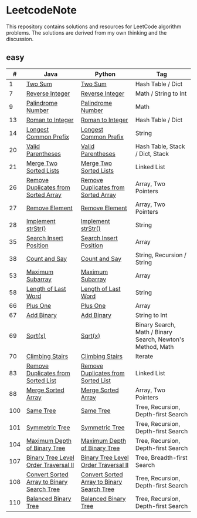 # LeetcodeNote

This repository contains solutions and resources for LeetCode algorithm problems.
The solutions are derived from my own thinking and the discussion. 


## easy
|  #  |      Java     |   Python   | Tag                            
|-----|----------------|---------------|---------------
|1|[Two Sum](https://github.com/cymbym/LeetcodeNote/blob/master/java/TwoSum.java)|[Two Sum](https://github.com/cymbym/LeetcodeNote/blob/master/python/TwoSum.py)|Hash Table / Dict|
|7|[Reverse Integer](https://github.com/cymbym/LeetcodeNote/blob/master/java/ReverseInteger.java)|[Reverse Integer](https://github.com/cymbym/LeetcodeNote/blob/master/python/ReverseInteger.py)|Math / String to Int
|9|[Palindrome Number](https://github.com/cymbym/LeetcodeNote/blob/master/java/PalindromeNumber.java)|[Palindrome Number](https://github.com/cymbym/LeetcodeNote/blob/master/python/PalindromeNumber.py)|Math
|13|[Roman to Integer](https://github.com/cymbym/LeetcodeNote/blob/master/java/RomantoInteger.java)|[Roman to Integer](https://github.com/cymbym/LeetcodeNote/blob/master/python/RomantoInteger.py)|Hash Table / Dict|
|14|[Longest Common Prefix](https://github.com/cymbym/LeetcodeNote/blob/master/java/LongestCommonPrefix.java)|[Longest Common Prefix](https://github.com/cymbym/LeetcodeNote/blob/master/python/LongestCommonPrefix.py)|String|
|20|[Valid Parentheses](https://github.com/cymbym/LeetcodeNote/blob/master/java/ValidParentheses.java)|[Valid Parentheses](https://github.com/cymbym/LeetcodeNote/blob/master/python/ValidParentheses.py)|Hash Table, Stack / Dict, Stack|
|21|[Merge Two Sorted Lists](https://github.com/cymbym/LeetcodeNote/blob/master/java/MergeTwoSortedLists.java)|[Merge Two Sorted Lists](https://github.com/cymbym/LeetcodeNote/blob/master/python/MergeTwoSortedLists.py)|Linked List|
|26|[Remove Duplicates from Sorted Array](https://github.com/cymbym/LeetcodeNote/blob/master/java/RemoveDuplicatesfromSortedArray.java)|[Remove Duplicates from Sorted Array](https://github.com/cymbym/LeetcodeNote/blob/master/python/RemoveDuplicatesfromSortedArray.py)|Array, Two Pointers|
|27|[Remove Element](https://github.com/cymbym/LeetcodeNote/blob/master/java/RemoveElement.java)|[Remove Element](https://github.com/cymbym/LeetcodeNote/blob/master/python/RemoveElement.py)|Array, Two Pointers|
|28|[Implement strStr()](https://github.com/cymbym/LeetcodeNote/blob/master/java/ImplementstrStr().java)|[Implement strStr()](https://github.com/cymbym/LeetcodeNote/blob/master/python/ImplementstrStr().py)|String
|35|[Search Insert Position](https://github.com/cymbym/LeetcodeNote/blob/master/java/SearchInsertPosition.java)|[Search Insert Position](https://github.com/cymbym/LeetcodeNote/blob/master/python/SearchInsertPosition.py)|Array
|38|[Count and Say](https://github.com/cymbym/LeetcodeNote/blob/master/java/CountandSay.java)|[Count and Say](https://github.com/cymbym/LeetcodeNote/blob/master/python/CountandSay.py)|String, Recursion / String
|53|[Maximum Subarray](https://github.com/cymbym/LeetcodeNote/blob/master/java/MaximumSubarray.java)|[Maximum Subarray](https://github.com/cymbym/LeetcodeNote/blob/master/python/MaximumSubarray.py)|Array
|58|[Length of Last Word](https://github.com/cymbym/LeetcodeNote/blob/master/java/LengthofLastWord.java)|[Length of Last Word](https://github.com/cymbym/LeetcodeNote/blob/master/python/LengthofLastWord.py)|String
|66|[Plus One](https://github.com/cymbym/LeetcodeNote/blob/master/java/PlusOne.java)|[Plus One](https://github.com/cymbym/LeetcodeNote/blob/master/python/PlusOne.py)|Array
|67|[Add Binary](https://github.com/cymbym/LeetcodeNote/blob/master/java/AddBinary.java)|[Add Binary](https://github.com/cymbym/LeetcodeNote/blob/master/python/AddBinary.py)|String to Int
|69|[Sqrt(x)](https://github.com/cymbym/LeetcodeNote/blob/master/java/Sqrt(x).java)|[Sqrt(x)](https://github.com/cymbym/LeetcodeNote/blob/master/python/Sqrt(x).py)|Binary Search, Math / Binary Search, Newton's Method, Math
|70|[Climbing Stairs](https://github.com/cymbym/LeetcodeNote/blob/master/java/ClimbingStairs.java)|[Climbing Stairs](https://github.com/cymbym/LeetcodeNote/blob/master/python/ClimbingStairs.py)|Iterate
|83|[Remove Duplicates from Sorted List](https://github.com/cymbym/LeetcodeNote/blob/master/java/RemoveDuplicatesfromSortedList.java)|[Remove Duplicates from Sorted List](https://github.com/cymbym/LeetcodeNote/blob/master/python/RemoveDuplicatesfromSortedList.py)|Linked List
|88|[Merge Sorted Array](https://github.com/cymbym/LeetcodeNote/blob/master/java/MergeSortedArray.java)|[Merge Sorted Array](https://github.com/cymbym/LeetcodeNote/blob/master/python/MergeSortedArray.py)|Array, Two Pointers
|100|[Same Tree](https://github.com/cymbym/LeetcodeNote/blob/master/java/SameTree.java)|[Same Tree](https://github.com/cymbym/LeetcodeNote/blob/master/python/SameTree.py)|Tree, Recursion, Depth-first Search
|101|[Symmetric Tree](https://github.com/cymbym/LeetcodeNote/blob/master/java/SymmetricTree.java)|[Symmetric Tree](https://github.com/cymbym/LeetcodeNote/blob/master/python/SymmetricTree.py)|Tree, Recursion, Depth-first Search
|104|[Maximum Depth of Binary Tree](https://github.com/cymbym/LeetcodeNote/blob/master/java/MaximumDepthofBinaryTree.java)|[Maximum Depth of Binary Tree](https://github.com/cymbym/LeetcodeNote/blob/master/python/MaximumDepthofBinaryTree.py)|Tree, Recursion, Depth-first Search
|107|[Binary Tree Level Order Traversal II](https://github.com/cymbym/LeetcodeNote/blob/master/java/BinaryTreeLevelOrderTraversalII.java)|[Binary Tree Level Order Traversal II](https://github.com/cymbym/LeetcodeNote/blob/master/python/BinaryTreeLevelOrderTraversalII.py)|Tree, Breadth-first Search
|108|[Convert Sorted Array to Binary Search Tree](https://github.com/cymbym/LeetcodeNote/blob/master/java/ConvertSortedArraytoBinarySearchTree.java)|[Convert Sorted Array to Binary Search Tree](https://github.com/cymbym/LeetcodeNote/blob/master/python/ConvertSortedArraytoBinarySearchTree.py)|Tree, Recursion, Depth-first Search
|110|[Balanced Binary Tree](https://github.com/cymbym/LeetcodeNote/blob/master/java/BalancedBinaryTree.java)|[Balanced Binary Tree](https://github.com/cymbym/LeetcodeNote/blob/master/python/BalancedBinaryTree.py)|Tree, Recursion, Depth-first Search



